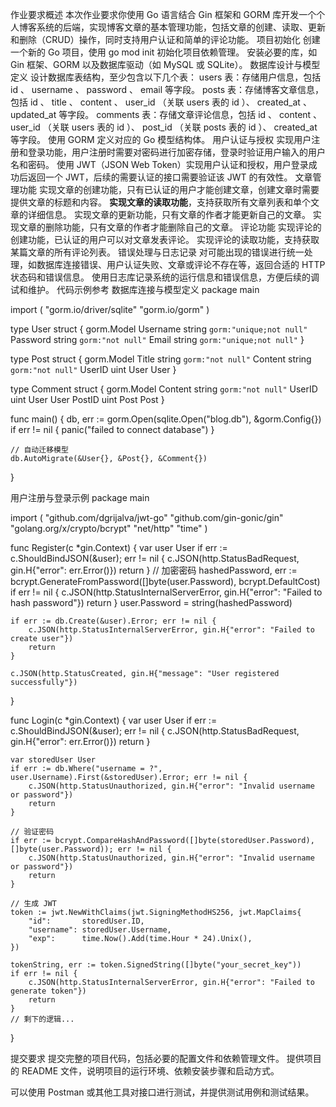 作业要求概述
本次作业要求你使用 Go 语言结合 Gin 框架和 GORM 库开发一个个人博客系统的后端，实现博客文章的基本管理功能，包括文章的创建、读取、更新和删除（CRUD）操作，同时支持用户认证和简单的评论功能。
项目初始化
创建一个新的 Go 项目，使用 go mod init 初始化项目依赖管理。
安装必要的库，如 Gin 框架、GORM 以及数据库驱动（如 MySQL 或 SQLite）。
数据库设计与模型定义
设计数据库表结构，至少包含以下几个表：
users 表：存储用户信息，包括 id 、 username 、 password 、 email 等字段。
posts 表：存储博客文章信息，包括 id 、 title 、 content 、 user_id （关联 users 表的 id ）、 created_at 、 updated_at 等字段。
comments 表：存储文章评论信息，包括 id 、 content 、 user_id （关联 users 表的 id ）、 post_id （关联 posts 表的 id ）、 created_at 等字段。
使用 GORM 定义对应的 Go 模型结构体。
用户认证与授权
实现用户注册和登录功能，用户注册时需要对密码进行加密存储，登录时验证用户输入的用户名和密码。
使用 JWT（JSON Web Token）实现用户认证和授权，用户登录成功后返回一个 JWT，后续的需要认证的接口需要验证该 JWT 的有效性。
文章管理功能
实现文章的创建功能，只有已认证的用户才能创建文章，创建文章时需要提供文章的标题和内容。
**实现文章的读取功能**，支持获取所有文章列表和单个文章的详细信息。
实现文章的更新功能，只有文章的作者才能更新自己的文章。
实现文章的删除功能，只有文章的作者才能删除自己的文章。
评论功能
实现评论的创建功能，已认证的用户可以对文章发表评论。
实现评论的读取功能，支持获取某篇文章的所有评论列表。
错误处理与日志记录
对可能出现的错误进行统一处理，如数据库连接错误、用户认证失败、文章或评论不存在等，返回合适的 HTTP 状态码和错误信息。
使用日志库记录系统的运行信息和错误信息，方便后续的调试和维护。
代码示例参考
数据库连接与模型定义
package main

import (
"gorm.io/driver/sqlite"
"gorm.io/gorm"
)

type User struct {
gorm.Model
Username string `gorm:"unique;not null"`
Password string `gorm:"not null"`
Email    string `gorm:"unique;not null"`
}

type Post struct {
gorm.Model
Title   string `gorm:"not null"`
Content string `gorm:"not null"`
UserID  uint
User    User
}

type Comment struct {
gorm.Model
Content string `gorm:"not null"`
UserID  uint
User    User
PostID  uint
Post    Post
}

func main() {
db, err := gorm.Open(sqlite.Open("blog.db"), &gorm.Config{})
if err != nil {
panic("failed to connect database")
}

    // 自动迁移模型
    db.AutoMigrate(&User{}, &Post{}, &Comment{})
}

用户注册与登录示例
package main

import (
"github.com/dgrijalva/jwt-go"
"github.com/gin-gonic/gin"
"golang.org/x/crypto/bcrypt"
"net/http"
"time"
)

func Register(c *gin.Context) {
var user User
if err := c.ShouldBindJSON(&user); err != nil {
c.JSON(http.StatusBadRequest, gin.H{"error": err.Error()})
return
}
// 加密密码
hashedPassword, err := bcrypt.GenerateFromPassword([]byte(user.Password), bcrypt.DefaultCost)
if err != nil {
c.JSON(http.StatusInternalServerError, gin.H{"error": "Failed to hash password"})
return
}
user.Password = string(hashedPassword)

    if err := db.Create(&user).Error; err != nil {
        c.JSON(http.StatusInternalServerError, gin.H{"error": "Failed to create user"})
        return
    }

    c.JSON(http.StatusCreated, gin.H{"message": "User registered successfully"})
}

func Login(c *gin.Context) {
var user User
if err := c.ShouldBindJSON(&user); err != nil {
c.JSON(http.StatusBadRequest, gin.H{"error": err.Error()})
return
}

    var storedUser User
    if err := db.Where("username = ?", user.Username).First(&storedUser).Error; err != nil {
        c.JSON(http.StatusUnauthorized, gin.H{"error": "Invalid username or password"})
        return
    }

    // 验证密码
    if err := bcrypt.CompareHashAndPassword([]byte(storedUser.Password), []byte(user.Password)); err != nil {
        c.JSON(http.StatusUnauthorized, gin.H{"error": "Invalid username or password"})
        return
    }

    // 生成 JWT
    token := jwt.NewWithClaims(jwt.SigningMethodHS256, jwt.MapClaims{
        "id":       storedUser.ID,
        "username": storedUser.Username,
        "exp":      time.Now().Add(time.Hour * 24).Unix(),
    })

    tokenString, err := token.SignedString([]byte("your_secret_key"))
    if err != nil {
        c.JSON(http.StatusInternalServerError, gin.H{"error": "Failed to generate token"})
        return
    }
    // 剩下的逻辑...
}

提交要求
提交完整的项目代码，包括必要的配置文件和依赖管理文件。
提供项目的 README 文件，说明项目的运行环境、依赖安装步骤和启动方式。

可以使用 Postman 或其他工具对接口进行测试，并提供测试用例和测试结果。